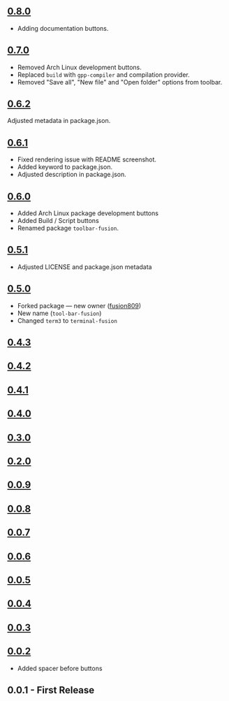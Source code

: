 ## [0.8.0](https://github.com/fusion809/toolbar-fusion/compare/v0.7.0...v0.8.0)
* Adding documentation buttons.

## [0.7.0](https://github.com/fusion809/toolbar-fusion/compare/v0.6.2...v0.7.0)
* Removed Arch Linux development buttons.
* Replaced `build` with `gpp-compiler` and compilation provider.
* Removed "Save all", "New file" and "Open folder" options from toolbar.

## [0.6.2](https://github.com/fusion809/toolbar-fusion/compare/v0.6.1...v0.6.2)
Adjusted metadata in package.json.

## [0.6.1](https://github.com/fusion809/toolbar-fusion/compare/v0.6.0...v0.6.1)
* Fixed rendering issue with README screenshot.
* Added keyword to package.json.
* Adjusted description in package.json.

## [0.6.0](https://github.com/fusion809/toolbar-fusion/compare/v0.5.1...v0.6.0)
* Added Arch Linux package development buttons
* Added Build / Script buttons
* Renamed package `toolbar-fusion`.

## [0.5.1](https://github.com/fusion809/toolbar-fusion/compare/v0.5.0...v0.5.1)
* Adjusted LICENSE and package.json metadata

## [0.5.0](https://github.com/fusion809/toolbar-fusion/compare/v0.4.3...v0.5.0)
* Forked package &mdash; new owner ([fusion809](@fusion809))
* New name (`tool-bar-fusion`)
* Changed `term3` to `terminal-fusion`

## [0.4.3](https://github.com/fusion809/toolbar-fusion/compare/v0.4.2...v0.4.3)

## [0.4.2](https://github.com/fusion809/toolbar-fusion/compare/v0.4.1...v0.4.2)

## [0.4.1](https://github.com/fusion809/toolbar-fusion/compare/v0.4.0...v0.4.1)

## [0.4.0](https://github.com/fusion809/toolbar-fusion/compare/v0.3.0...v0.4.0)

## [0.3.0](https://github.com/fusion809/toolbar-fusion/compare/v0.2.0...v0.3.0)

## [0.2.0](https://github.com/fusion809/toolbar-fusion/compare/v0.0.9...v0.2.0)

## [0.0.9](https://github.com/fusion809/toolbar-fusion/compare/v0.0.8...v0.0.9)

## [0.0.8](https://github.com/fusion809/toolbar-fusion/compare/v0.0.7...v0.0.8)

## [0.0.7](https://github.com/fusion809/toolbar-fusion/compare/v0.0.6...v0.0.7)

## [0.0.6](https://github.com/fusion809/toolbar-fusion/compare/v0.0.5...v0.0.6)

## [0.0.5](https://github.com/fusion809/toolbar-fusion/compare/v0.0.4...v0.0.5)

## [0.0.4](https://github.com/fusion809/toolbar-fusion/compare/v0.0.3...v0.0.4)

## [0.0.3](https://github.com/fusion809/toolbar-fusion/compare/v0.0.2...v0.0.3)

## [0.0.2](https://github.com/fusion809/toolbar-fusion/compare/v0.0.1...v0.0.2)
* Added spacer before buttons

## 0.0.1 - First Release
